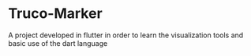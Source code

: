 # Truco-Marker
A project developed in flutter in order to learn the visualization tools and basic use of the dart language
